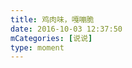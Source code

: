 ```yaml
---
title: 鸡肉味，嘎嘣脆
date: 2016-10-03 12:37:50
mCategories: [说说]
type: moment
---
```


<div id="pics-20161003123750"></div>

<script>
var data = [
    {"link": "2016-10-03_000002.jpeg", "type": "shuoshuo"}
];
picsRender(data, "pics-20161003123750");
</script>
